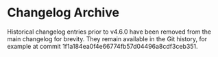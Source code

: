 # Changelog Archive

Historical changelog entries prior to v4.6.0 have been removed from the main changelog for brevity.
They remain available in the Git history, for example at commit 1f1a184ea0f4e66774fb57d04496a8cdf3ceb351.
